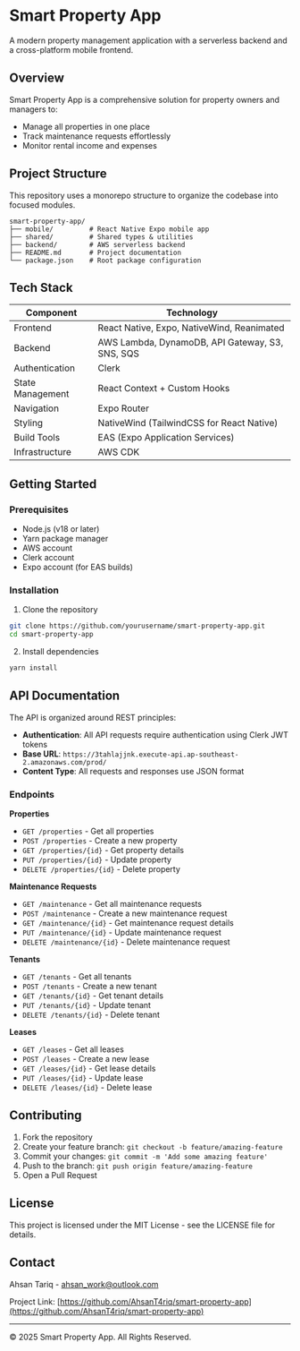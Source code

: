 # Smart Property App

A modern property management application with a serverless backend and a cross-platform mobile frontend.

## Overview

Smart Property App is a comprehensive solution for property owners and managers to:

- Manage all properties in one place
- Track maintenance requests effortlessly
- Monitor rental income and expenses

## Project Structure

This repository uses a monorepo structure to organize the codebase into focused modules.

```
smart-property-app/
├── mobile/         # React Native Expo mobile app
├── shared/         # Shared types & utilities
├── backend/        # AWS serverless backend
├── README.md       # Project documentation
└── package.json    # Root package configuration
```

## Tech Stack

| Component        | Technology                                      |
| ---------------- | ----------------------------------------------- |
| Frontend         | React Native, Expo, NativeWind, Reanimated      |
| Backend          | AWS Lambda, DynamoDB, API Gateway, S3, SNS, SQS |
| Authentication   | Clerk                                           |
| State Management | React Context + Custom Hooks                    |
| Navigation       | Expo Router                                     |
| Styling          | NativeWind (TailwindCSS for React Native)       |
| Build Tools      | EAS (Expo Application Services)                 |
| Infrastructure   | AWS CDK                                         |

## Getting Started

### Prerequisites

- Node.js (v18 or later)
- Yarn package manager
- AWS account
- Clerk account
- Expo account (for EAS builds)

### Installation

1. Clone the repository

```bash
git clone https://github.com/yourusername/smart-property-app.git
cd smart-property-app
```

2. Install dependencies

```bash
yarn install
```

## API Documentation

The API is organized around REST principles:

- **Authentication**: All API requests require authentication using Clerk JWT tokens
- **Base URL**: `https://3tahlajjnk.execute-api.ap-southeast-2.amazonaws.com/prod/`
- **Content Type**: All requests and responses use JSON format

### Endpoints

**Properties**

- `GET /properties` - Get all properties
- `POST /properties` - Create a new property
- `GET /properties/{id}` - Get property details
- `PUT /properties/{id}` - Update property
- `DELETE /properties/{id}` - Delete property

**Maintenance Requests**

- `GET /maintenance` - Get all maintenance requests
- `POST /maintenance` - Create a new maintenance request
- `GET /maintenance/{id}` - Get maintenance request details
- `PUT /maintenance/{id}` - Update maintenance request
- `DELETE /maintenance/{id}` - Delete maintenance request

**Tenants**

- `GET /tenants` - Get all tenants
- `POST /tenants` - Create a new tenant
- `GET /tenants/{id}` - Get tenant details
- `PUT /tenants/{id}` - Update tenant
- `DELETE /tenants/{id}` - Delete tenant

**Leases**

- `GET /leases` - Get all leases
- `POST /leases` - Create a new lease
- `GET /leases/{id}` - Get lease details
- `PUT /leases/{id}` - Update lease
- `DELETE /leases/{id}` - Delete lease

## Contributing

1. Fork the repository
2. Create your feature branch: `git checkout -b feature/amazing-feature`
3. Commit your changes: `git commit -m 'Add some amazing feature'`
4. Push to the branch: `git push origin feature/amazing-feature`
5. Open a Pull Request

## License

This project is licensed under the MIT License - see the LICENSE file for details.

## Contact

Ahsan Tariq - ahsan_work@outlook.com

Project Link: [https://github.com/AhsanT4riq/smart-property-app](https://github.com/AhsanT4riq/smart-property-app)

---

© 2025 Smart Property App. All Rights Reserved.
